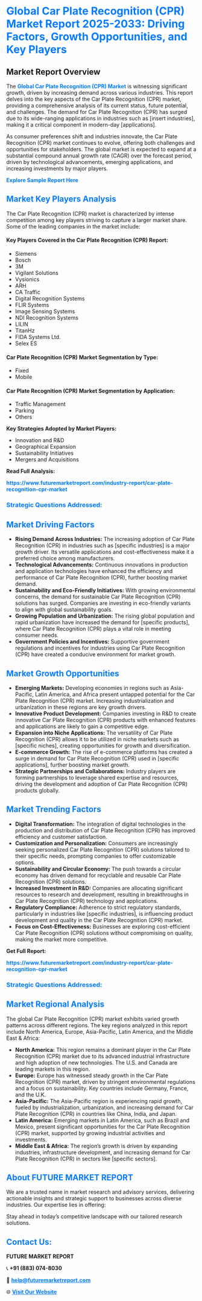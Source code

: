 <h1 style="color: #007BFF;">Global Car Plate Recognition (CPR) Market Report 2025-2033: Driving Factors, Growth Opportunities, and Key Players</h1>

<section id="overview">
<h2>Market Report Overview</h2>
<p>The <a href="https://www.futuremarketreport.com/industry-report/car-plate-recognition-cpr-market" style="color: #007BFF; text-decoration: none;"><strong>Global Car Plate Recognition (CPR) Market</strong></a> is witnessing significant growth, driven by increasing demand across various industries. This report delves into the key aspects of the Car Plate Recognition (CPR) market, providing a comprehensive analysis of its current status, future potential, and challenges. The demand for Car Plate Recognition (CPR) has surged due to its wide-ranging applications in industries such as [insert industries], making it a critical component in modern-day [applications].</p>
<p>As consumer preferences shift and industries innovate, the Car Plate Recognition (CPR) market continues to evolve, offering both challenges and opportunities for stakeholders. The global market is expected to expand at a substantial compound annual growth rate (CAGR) over the forecast period, driven by technological advancements, emerging applications, and increasing investments by major players.</p>
</section>

<section id="overview">
<p><a href="https://www.futuremarketreport.com/request-sample/reportId=35297" style="color: #007BFF; text-decoration: none;"><strong>Explore Sample Report Here</strong></a></p>
</section>

<section id="key-players">
<h2 style="color: #007BFF;">Market Key Players Analysis</h2>
<p>The Car Plate Recognition (CPR) market is characterized by intense competition among key players striving to capture a larger market share. Some of the leading companies in the market include:</p>
<h4>Key Players Covered in the Car Plate Recognition (CPR) Report:</h4>
<ul><li>Siemens</li><li>Bosch</li><li>3M</li><li>Vigilant Solutions</li><li>Vysionics</li><li>ARH</li><li>CA Traffic</li><li>Digital Recognition Systems</li><li>FLIR Systems</li><li>Image Sensing Systems</li><li>NDI Recognition Systems</li><li>LILIN</li><li>TitanHz</li><li>FIDA Systems Ltd.</li><li>Selex ES</li></ul>
<h4>Car Plate Recognition (CPR) Market Segmentation by Type:</h4>
<ul><li>Fixed</li><li>Mobile</li></ul>

<h4>Car Plate Recognition (CPR) Market Segmentation by Application:</h4>
<ul><li>Traffic Management</li><li>Parking</li><li>Others</li></ul>
<p><strong>Key Strategies Adopted by Market Players:</strong></p>
<ul>
<li>Innovation and R&D</li>
<li>Geographical Expansion</li>
<li>Sustainability Initiatives</li>
<li>Mergers and Acquisitions</li>
</ul>
</section>

<section>
<p><strong>Read Full Analysis: </strong></p><a href="https://www.futuremarketreport.com/industry-report/car-plate-recognition-cpr-market" style="color: #007BFF; text-decoration: none;"><strong>https://www.futuremarketreport.com/industry-report/car-plate-recognition-cpr-market</strong></a>
<h3 style="color: #007BFF;">Strategic Questions Addressed:</h3>
</section>

<section id="driving-factors">
<h2 style="color: #007BFF;">Market Driving Factors</h2>
<ul>
<li><strong>Rising Demand Across Industries:</strong> The increasing adoption of Car Plate Recognition (CPR) in industries such as [specific industries] is a major growth driver. Its versatile applications and cost-effectiveness make it a preferred choice among manufacturers.</li>
<li><strong>Technological Advancements:</strong> Continuous innovations in production and application technologies have enhanced the efficiency and performance of Car Plate Recognition (CPR), further boosting market demand.</li>
<li><strong>Sustainability and Eco-Friendly Initiatives:</strong> With growing environmental concerns, the demand for sustainable Car Plate Recognition (CPR) solutions has surged. Companies are investing in eco-friendly variants to align with global sustainability goals.</li>
<li><strong>Growing Population and Urbanization:</strong> The rising global population and rapid urbanization have increased the demand for [specific products], where Car Plate Recognition (CPR) plays a vital role in meeting consumer needs.</li>
<li><strong>Government Policies and Incentives:</strong> Supportive government regulations and incentives for industries using Car Plate Recognition (CPR) have created a conducive environment for market growth.</li>
</ul>
</section>

<section id="growth-opportunities">
<h2 style="color: #007BFF;">Market Growth Opportunities</h2>
<ul>
<li><strong>Emerging Markets:</strong> Developing economies in regions such as Asia-Pacific, Latin America, and Africa present untapped potential for the Car Plate Recognition (CPR) market. Increasing industrialization and urbanization in these regions are key growth drivers.</li>
<li><strong>Innovative Product Development:</strong> Companies investing in R&D to create innovative Car Plate Recognition (CPR) products with enhanced features and applications are likely to gain a competitive edge.</li>
<li><strong>Expansion into Niche Applications:</strong> The versatility of Car Plate Recognition (CPR) allows it to be utilized in niche markets such as [specific niches], creating opportunities for growth and diversification.</li>
<li><strong>E-commerce Growth:</strong> The rise of e-commerce platforms has created a surge in demand for Car Plate Recognition (CPR) used in [specific applications], further boosting market growth.</li>
<li><strong>Strategic Partnerships and Collaborations:</strong> Industry players are forming partnerships to leverage shared expertise and resources, driving the development and adoption of Car Plate Recognition (CPR) products globally.</li>
</ul>
</section>

<section id="trending-factors">
<h2 style="color: #007BFF;">Market Trending Factors</h2>
<ul>
<li><strong>Digital Transformation:</strong> The integration of digital technologies in the production and distribution of Car Plate Recognition (CPR) has improved efficiency and customer satisfaction.</li>
<li><strong>Customization and Personalization:</strong> Consumers are increasingly seeking personalized Car Plate Recognition (CPR) solutions tailored to their specific needs, prompting companies to offer customizable options.</li>
<li><strong>Sustainability and Circular Economy:</strong> The push towards a circular economy has driven demand for recyclable and reusable Car Plate Recognition (CPR) solutions.</li>
<li><strong>Increased Investment in R&D:</strong> Companies are allocating significant resources to research and development, resulting in breakthroughs in Car Plate Recognition (CPR) technology and applications.</li>
<li><strong>Regulatory Compliance:</strong> Adherence to strict regulatory standards, particularly in industries like [specific industries], is influencing product development and quality in the Car Plate Recognition (CPR) market.</li>
<li><strong>Focus on Cost-Effectiveness:</strong> Businesses are exploring cost-efficient Car Plate Recognition (CPR) solutions without compromising on quality, making the market more competitive.</li>
</ul>
</section>

<section>
<p><strong>Get Full Report: </strong></p><a href="https://www.futuremarketreport.com/industry-report/car-plate-recognition-cpr-market" style="color: #007BFF; text-decoration: none;"><strong>https://www.futuremarketreport.com/industry-report/car-plate-recognition-cpr-market</strong></a>
<h3 style="color: #007BFF;">Strategic Questions Addressed:</h3>
</section>


<section id="regional-analysis">
<h2 style="color: #007BFF;">Market Regional Analysis</h2>
<p>The global Car Plate Recognition (CPR) market exhibits varied growth patterns across different regions. The key regions analyzed in this report include North America, Europe, Asia-Pacific, Latin America, and the Middle East & Africa:</p>
<ul>
<li><strong>North America:</strong> This region remains a dominant player in the Car Plate Recognition (CPR) market due to its advanced industrial infrastructure and high adoption of new technologies. The U.S. and Canada are leading markets in this region.</li>
<li><strong>Europe:</strong> Europe has witnessed steady growth in the Car Plate Recognition (CPR) market, driven by stringent environmental regulations and a focus on sustainability. Key countries include Germany, France, and the U.K.</li>
<li><strong>Asia-Pacific:</strong> The Asia-Pacific region is experiencing rapid growth, fueled by industrialization, urbanization, and increasing demand for Car Plate Recognition (CPR) in countries like China, India, and Japan.</li>
<li><strong>Latin America:</strong> Emerging markets in Latin America, such as Brazil and Mexico, present significant opportunities for the Car Plate Recognition (CPR) market, supported by growing industrial activities and investments.</li>
<li><strong>Middle East & Africa:</strong> The region’s growth is driven by expanding industries, infrastructure development, and increasing demand for Car Plate Recognition (CPR) in sectors like [specific sectors].</li>
</ul>
</section>

<footer>
<h2 style="color: #007BFF;">About FUTURE MARKET REPORT</h2>
<p>We are a trusted name in market research and advisory services, delivering actionable insights and strategic support to businesses across diverse industries. Our expertise lies in offering:</p>

<p>Stay ahead in today’s competitive landscape with our tailored research solutions.</p>

<h2 style="color: #007BFF;">Contact Us:</h2>
<p><strong>FUTURE MARKET REPORT</strong></p>
<p>📞 <strong>+91 (883) 074-8030</strong></p>
<p>📧 <strong><a href="mailto:help@futuremarketreport.com" style="color: #007BFF;">help@futuremarketreport.com</a></strong></p>
<p>🌐 <strong><a href="https://www.futuremarketreport.com/" style="color: #007BFF;">Visit Our Website</a></strong></p>
</footer>